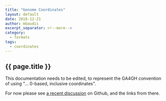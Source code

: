 ```yaml
---
title: "Genome Coordinates"
layout: default
date: 2018-12-21
author: mbaudis
excerpt_separator: <!--more-->
category:
  - formats
tags:
  - coordinates
---
```


## {{ page.title }}

This documentation needs to be edited, to represent the GA4GH convention of using "... 0-based, inclusive coordinates".

For now please see [a recent discussion](https://github.com/ga4gh-beacon/specification/issues/251) on Github, and the links from there.
